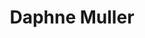 ---
avatar: /images/people/daphne-muller.jpg
avatar_small: /images/people/daphne-muller_small.jpg
bio: null
homepage: null
instagram: null
linkedin: null
title: Daphne Muller
twitter: null
type: guest
username: daphne-muller
youtube: null
---
